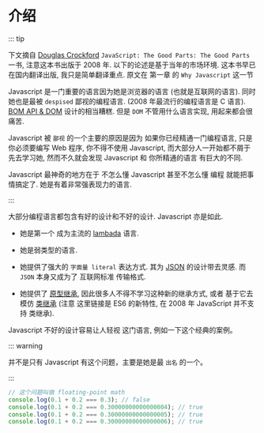 # 介绍

::: tip

下文摘自 [Douglas Crockford](https://www.crockford.com/books.html) `JavaScript: The Good Parts: The Good Parts` 一书, 注意这本书出版于 2008 年. 以下的论述是基于当年的市场环境. 这本书早已在国内翻译出版, 我只是简单翻译重点. 原文在 第一章 的 `Why Javascript` 这一节

Javascript 是一门重要的语言因为她是浏览器的语言 (也就是互联网的语言). 同时她也是最被 `despised` 鄙视的编程语言. (2008 年最流行的编程语言是 C 语言). [BOM API & DOM](https://zh.javascript.info/browser-environment) 设计的相当糟糕. 但是 `DOM` 不管用什么语言实现, 用起来都会很痛苦.

Javascript 被 `鄙视` 的一个主要的原因是因为 如果你已经精通一门编程语言, 只是你必须要编写 Web 程序, 你不得不使用 Javascript, 而大部分人一开始都不屑于先去学习她, 然而不久就会发现 Javascript 和 你所精通的语言 有巨大的不同.

Javascript 最神奇的地方在于 不怎么懂 Javascript 甚至不怎么懂 编程 就能把事情搞定了. 她是有着非常强表现力的语言.

<MyImage src="https://m.media-amazon.com/images/I/81kqrwS1nNL._AC_UY436_FMwebp_QL65_.jpg" alt="the good parts" />

:::

大部分编程语言都包含有好的设计和不好的设计. Javascript 亦是如此.

- 她是第一个 成为主流的 [lambada](https://stackoverflow.com/questions/3865335/what-is-a-lambda-language) 语言.

- 她是弱类型的语言.

- 她提供了强大的 `字面量 literal` 表达方式. 其为 [JSON](https://www.json.org/json-zh.html) 的设计带去灵感. 而 `JSON` 本身又成为了 互联网标准 传输格式.

- 她提供了 [原型继承](https://zh.javascript.info/prototype-inheritance), 因此很多人不得不学习这种新的继承方式, 或者 基于它去模仿 [类继承](https://zh.javascript.info/class-inheritance) (注意 这里链接是 ES6 的新特性, 在 2008 年 JavaScript 并不支持 类继承).

Javascript 不好的设计容易让人轻视 这门语言, 例如一下这个经典的案例。

::: warning

并不是只有 Javascript 有这个问题，主要是她是最 `出名` 的一个。

:::

```javascript
// 这个问题叫做 floating-point math
console.log(0.1 + 0.2 === 0.3); // false
console.log(0.1 + 0.2 === 0.30000000000000004); // true
console.log(0.1 + 0.2 === 0.30000000000000005); // true
console.log(0.1 + 0.2 === 0.30000000000000006); // true
```
